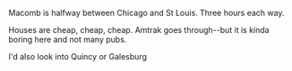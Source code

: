 Macomb is halfway between Chicago and St Louis. Three hours each way. 

Houses are cheap, cheap, cheap. Amtrak goes through--but it is kinda boring here and not many pubs.

I'd also look into Quincy or Galesburg
